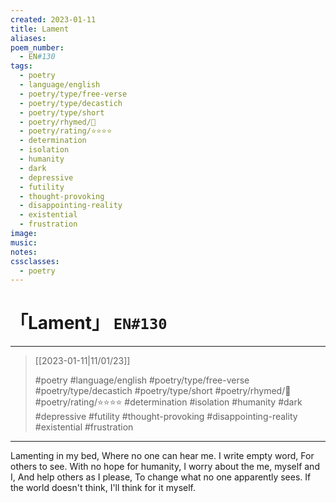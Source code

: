 ```yaml
---
created: 2023-01-11
title: Lament
aliases:
poem_number:
  - EN#130
tags:
  - poetry
  - language/english
  - poetry/type/free-verse
  - poetry/type/decastich
  - poetry/type/short
  - poetry/rhymed/🔴
  - poetry/rating/⭐⭐⭐⭐
  - determination
  - isolation
  - humanity
  - dark
  - depressive
  - futility
  - thought-provoking
  - disappointing-reality
  - existential
  - frustration
image:
music:
notes:
cssclasses:
  - poetry
---
```


# 「Lament」 `EN#130`

---

> [[2023-01-11|11/01/23]]
> 
> #poetry 
> #language/english 
> #poetry/type/free-verse #poetry/type/decastich #poetry/type/short 
> #poetry/rhymed/🔴 
> #poetry/rating/⭐⭐⭐⭐ 
> #determination #isolation #humanity #dark #depressive #futility #thought-provoking #disappointing-reality #existential #frustration 

---

Lamenting in my bed,
Where no one can hear me.
I write empty word,
For others to see.
With no hope for humanity,
I worry about the me, myself and I,
And help others as I please,
To change what no one apparently sees.
If the world doesn't think,
I'll think for it myself.